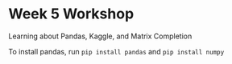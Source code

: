 # Week 5 Workshop
Learning about Pandas, Kaggle, and Matrix Completion

To install pandas, run `pip install pandas` and `pip install numpy`
